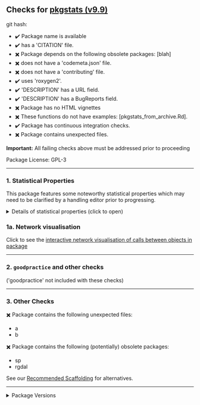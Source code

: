 ## Checks for [pkgstats (v9.9)](https://github.com/ropensci-review-tools/pkgstats)

git hash: [](https://github.com/ropensci-review-tools/pkgstats/tree/)

- :heavy_check_mark: Package name is available
- :heavy_check_mark: has a 'CITATION' file.
- :heavy_multiplication_x: Package depends on the following obsolete packages: [blah]
- :heavy_multiplication_x: does not have a 'codemeta.json' file.
- :heavy_multiplication_x: does not have a 'contributing' file.
- :heavy_check_mark: uses 'roxygen2'.
- :heavy_check_mark: 'DESCRIPTION' has a URL field.
- :heavy_check_mark: 'DESCRIPTION' has a BugReports field.
- :heavy_multiplication_x: Package has no HTML vignettes
- :heavy_multiplication_x: These functions do not have examples: [pkgstats_from_archive.Rd].
- :heavy_check_mark: Package has continuous integration checks.
- :heavy_multiplication_x: Package contains unexpected files.

**Important:** All failing checks above must be addressed prior to proceeding

Package License: GPL-3

---


### 1. Statistical Properties

This package features some noteworthy statistical properties which may need to be clarified by a handling editor prior to progressing.

<details>
<summary>Details of statistical properties (click to open)</summary>
<p>

The package has:

- code in C++ (9% in 3 files) and R (91% in 19 files)
- 1 authors
- no  vignette
- no internal data file
- 9 imported packages
- 11 exported functions (median 43 lines of code)
- 120 non-exported functions in R (median 21 lines of code)
- 12 R functions (median 16 lines of code)

---

Statistical properties of package structure as distributional percentiles in relation to all current CRAN packages
The following terminology is used:
- `loc` = "Lines of Code"
- `fn` = "function"
- `exp`/`not_exp` = exported / not exported

The final measure (`fn_call_network_size`) is the total number of calls between functions (in R), or more abstract relationships between code objects in other languages. Values are flagged as "noteworthy" when they lie in the upper or lower 5th percentile.

|measure                 | value| percentile|noteworthy |
|:-----------------------|-----:|----------:|:----------|
|files_R                 |    19|       77.9|           |
|files_src               |     3|       82.9|           |
|files_vignettes         |     0|        0.0|TRUE       |
|files_tests             |     7|       83.7|           |
|loc_R                   |  2698|       88.6|           |
|loc_src                 |   277|       29.5|           |
|loc_tests               |   266|       58.4|           |
|num_vignettes           |     0|        0.0|TRUE       |
|n_fns_r                 |   131|       78.1|           |
|n_fns_r_exported        |    11|       45.5|           |
|n_fns_r_not_exported    |   120|       82.1|           |
|n_fns_src               |    12|       83.7|           |
|n_fns_per_file_r        |     4|       52.3|           |
|n_fns_per_file_src      |     4|       36.9|           |
|num_params_per_fn       |     1|        1.1|TRUE       |
|loc_per_fn_r            |    23|       77.1|           |
|loc_per_fn_r_exp        |    43|       76.8|           |
|loc_per_fn_r_not_exp    |    22|       79.5|           |
|loc_per_fn_src          |    16|       61.3|           |
|rel_whitespace_R        |    19|       88.1|           |
|rel_whitespace_src      |    24|       85.5|           |
|rel_whitespace_tests    |    27|       85.0|           |
|doclines_per_fn_exp     |    31|       34.6|           |
|doclines_per_fn_not_exp |     0|        0.0|TRUE       |
|fn_call_network_size    |   104|       77.8|           |

---

</p></details>


### 1a. Network visualisation

Click to see the [interactive network visualisation of calls between objects in package](network.html)

---

### 2. `goodpractice` and other checks

('goodpractice' not included with these checks)

---

### 3. Other Checks


:heavy_multiplication_x: Package contains the following unexpected files:

- a
- b


:heavy_multiplication_x: Package contains the following (potentially) obsolete packages:

- sp
- rgdal


See our [Recommended Scaffolding](https://devguide.ropensci.org/building.html?q=scaffol#recommended-scaffolding) for alternatives.


---

<details>
<summary>Package Versions</summary>
<p>

|package  |version   |
|:--------|:---------|
|pkgstats |42    |
|pkgcheck |42    |

</p>
</details>
